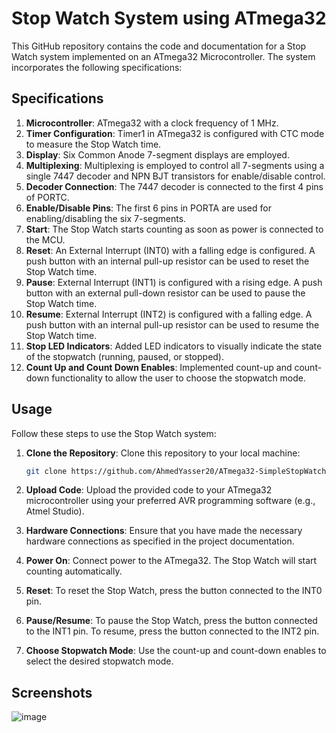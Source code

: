 # Stop Watch System using ATmega32

This GitHub repository contains the code and documentation for a Stop Watch system implemented on an ATmega32 Microcontroller. The system incorporates the following specifications:

## Specifications

1. **Microcontroller**: ATmega32 with a clock frequency of 1 MHz.
2. **Timer Configuration**: Timer1 in ATmega32 is configured with CTC mode to measure the Stop Watch time.
3. **Display**: Six Common Anode 7-segment displays are employed.
4. **Multiplexing**: Multiplexing is employed to control all 7-segments using a single 7447 decoder and NPN BJT transistors for enable/disable control.
5. **Decoder Connection**: The 7447 decoder is connected to the first 4 pins of PORTC.
6. **Enable/Disable Pins**: The first 6 pins in PORTA are used for enabling/disabling the six 7-segments.
7. **Start**: The Stop Watch starts counting as soon as power is connected to the MCU.
8. **Reset**: An External Interrupt (INT0) with a falling edge is configured. A push button with an internal pull-up resistor can be used to reset the Stop Watch time.
9. **Pause**: External Interrupt (INT1) is configured with a rising edge. A push button with an external pull-down resistor can be used to pause the Stop Watch time.
10. **Resume**: External Interrupt (INT2) is configured with a falling edge. A push button with an internal pull-up resistor can be used to resume the Stop Watch time.
11. **Stop LED Indicators**: Added LED indicators to visually indicate the state of the stopwatch (running, paused, or stopped).
12. **Count Up and Count Down Enables**: Implemented count-up and count-down functionality to allow the user to choose the stopwatch mode.

## Usage

Follow these steps to use the Stop Watch system:

1. **Clone the Repository**: Clone this repository to your local machine:

    ```bash
    git clone https://github.com/AhmedYasser20/ATmega32-SimpleStopWatch.git
    ```

2. **Upload Code**: Upload the provided code to your ATmega32 microcontroller using your preferred AVR programming software (e.g., Atmel Studio).

3. **Hardware Connections**: Ensure that you have made the necessary hardware connections as specified in the project documentation.

4. **Power On**: Connect power to the ATmega32. The Stop Watch will start counting automatically.

5. **Reset**: To reset the Stop Watch, press the button connected to the INT0 pin.

6. **Pause/Resume**: To pause the Stop Watch, press the button connected to the INT1 pin. To resume, press the button connected to the INT2 pin.

7. **Choose Stopwatch Mode**: Use the count-up and count-down enables to select the desired stopwatch mode.

## Screenshots
![image](https://github.com/AhmedYasser20/ATmega32-SimpleStopWatch/assets/93765400/700cef15-298b-4691-9d37-860c2732dd53)



